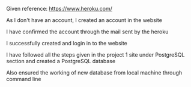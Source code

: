 Given reference: https://www.heroku.com/

As I don't have an account, I created an account in the website

I have confirmed the account through the mail sent by the heroku

I successfully created and login in to the website

I have followed all the steps given in the project 1 site under PostgreSQL section and created a PostgreSQL database

Also ensured the working of new database from local machine through command line